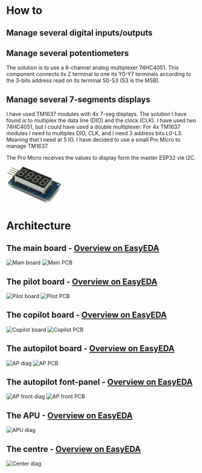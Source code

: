 # How to
## Manage several digital inputs/outputs

## Manage several potentiometers
The solution is to use a 8-channel analog multiplexer 74HC4051. This component connects its Z terminal to one its Y0-Y7 terminals according to the 3-bits address read on its terminal S0-S3 (S3 is the MSB).

## Manage several 7-segments displays
I have used TM1637 modules with 4x 7-seg displays. The solution I have found is to multiplex the data line (DIO) and the clock (CLK). I have used two 74HC4051, but I could have used a double multiplexer.
For 4x TM1637 modules I need to multiplex DIO, CLK, and I need 3 address bits L0-L3. Meaning that I need at 5 IO.
I have decided to use a small Pro Micro to manage TM1637.  

The Pro Micro receives the values to display form the master ESP32 vie I2C.  

![Module TM1637](Images/item_XL_25709278_43262978.jpg)

# Architecture
## The main board - [Overview on EasyEDA](https://easyeda.com/arnaud.dessein/CessnaCitationX_MainESP32)
![Main board](https://image.easyeda.com/histories/7628719679894128ae6eaa743a7f1e7e.png)
![Main PCB](https://image.easyeda.com/histories/d7d3c80a52c745958e94a10e93038830.png)

## The pilot board - [Overview on EasyEDA](https://easyeda.com/arnaud.dessein/cessnacitationx_pilotboard)
![Pilot board](https://image.easyeda.com/histories/1303b27b57a742ecba7c94e3f0c2dfaf.png)
![Pilot PCB](https://image.easyeda.com/histories/e094accda3f04a1eb617e81665ecf808.png)

## The copilot board - [Overview on EasyEDA](https://easyeda.com/arnaud.dessein/cessnacitationx_copilotboard)
![Copilot board](https://image.easyeda.com/histories/ffcce53339224ba8bd77f2dd7e9056c0.png)
![Copilot PCB](https://image.easyeda.com/histories/367ac23a22fe4a98aac45d19dad16633.png)

## The autopilot board - [Overview on EasyEDA](https://easyeda.com/arnaud.dessein/cessnacitationx_autopilot)
![AP diag](https://image.easyeda.com/histories/917b309d725c421fa47abd116abbc973.png)
![AP PCB](https://image.easyeda.com/histories/c5539fca08c144fc8097a1c4f096140a.png)

## The autopilot font-panel  - [Overview on EasyEDA](https://easyeda.com/arnaud.dessein/cessnacitationx_ap_front)
![AP front diag](https://image.easyeda.com/histories/e0df7eb012a64a4aa807cc20b3b47331.png)
![AP front PCB](https://image.easyeda.com/histories/807bc9d5edad43bba0ebf1163297100b.png)

## The APU - [Overview on EasyEDA](https://easyeda.com/arnaud.dessein/cessnacitationx_autopilot)
![APU diag](https://image.easyeda.com/histories/6c3e2af034e8406aac63f046f377030a.png)

## The centre - [Overview on EasyEDA](https://easyeda.com/arnaud.dessein/cessnacitationx_center)
![Center diag](https://image.easyeda.com/histories/06a904d6bcd64382bdad4a49099f61e0.png)

